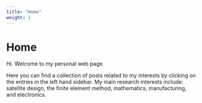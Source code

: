 ```yaml
---
title: "Home"
weight: 1
---
```


# Home

Hi. Welcome to my personal web page.

Here you can find a collection of posts related to my interests by clicking
on the entries in the left hand sidebar. My main research interests
include: satellite design, the finite element method, mathematics, manufacturing,
and electronics.